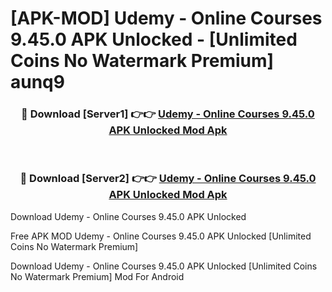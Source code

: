 # [APK-MOD] Udemy - Online Courses 9.45.0 APK Unlocked - [Unlimited Coins No Watermark Premium] aunq9



<div align="center">
<h3>🔴 Download [Server1] 👉👉 <a href="https://momento.my/?title=Udemy_-_Online_Courses_9.45.0_APK_Unlocked">Udemy - Online Courses 9.45.0 APK Unlocked Mod Apk</a></h3><br>

<h3>🔴 Download [Server2] 👉👉 <a href="https://momento.my/?title=Udemy_-_Online_Courses_9.45.0_APK_Unlocked">Udemy - Online Courses 9.45.0 APK Unlocked Mod Apk</a></h3>
</div>



Download Udemy - Online Courses 9.45.0 APK Unlocked 

Free APK MOD Udemy - Online Courses 9.45.0 APK Unlocked [Unlimited Coins No Watermark Premium]

Download Udemy - Online Courses 9.45.0 APK Unlocked [Unlimited Coins No Watermark Premium] Mod For Android
